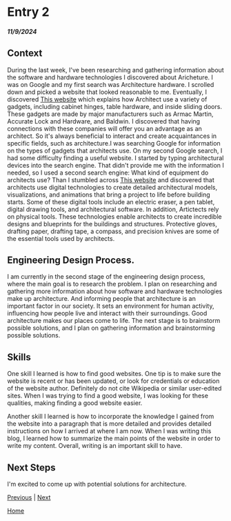 # Entry 2
##### 11/9/2024
## Context
During the last week, I've been researching and gathering information about the software and hardware technologies I discovered about Aricheture. I was on Google and my first search was Architecture hardware. I scrolled down and picked a website that looked reasonable to me. Eventually, I discovered [This website](https://www.eleganceinhardware.com/arch-hardware) which explains how Architect use a variety of gadgets, including cabinet hinges, table hardware, and inside sliding doors. These gadgets are made by major manufacturers such as Armac Martin, Accurate Lock and Hardware, and Baldwin. I discovered that having connections with these companies will offer you an advantage as an architect. So it's always beneficial to interact and create acquaintances in specific fields, such as architecture.I was searching Google for information on the types of gadgets that architects use. On my second Google search, I had some difficulty finding a useful website. I started by typing architectural devices into the search engine. That didn't provide me with the information I needed, so I used a second search engine: What kind of equipment do architects use? Than I stumbled across [This website](https://www.hellobonsai.com/blog/tools-that-architects-use) and discovered that architects use digital technologies to create detailed architectural models, visualizations, and animations that bring a project to life before building starts. Some of these digital tools include an electric eraser, a pen tablet, digital drawing tools, and architectural software. In addition, Artictects rely on physical tools. These technologies enable architects to create incredible designs and blueprints for the buildings and structures. Protective gloves, drafting paper, drafting tape, a compass, and precision knives are some of the essential tools used by architects. 

## Engineering Design Process.
I am currently in the second stage of the engineering design process, where the main goal is to research the problem. I plan on researching and gathering more information about how software and hardware technologies make up architecture. And informing people that architecture is an important factor in our society. It sets an environment for human activity, influencing how people live and interact with their surroundings. Good architecture makes our places come to life. The next stage is to brainstorm possible solutions, and I plan on gathering information and brainstorming possible solutions.

## Skills 

One skill I learned is how to find good websites. One tip is to make sure the website is recent or has been updated, or look for credentials or education of the website author. Definitely do not cite Wikipedia or similar user-edited sites. When I was trying to find a good website, I was looking for these qualities, making finding a good website easier.

Another skill I learned is how to incorporate the knowledge I gained from the website into a paragraph that is more detailed and provides detailed instructions on how I arrived at where I am now. When I was writing this blog, I learned how to summarize the main points of the website in order to write my content. Overall, writing is an important skill to have.

## Next Steps
I'm excited to come up with potential solutions for architecture. 

[Previous](entry01.md) | [Next](entry03.md)

[Home](../README.md)

